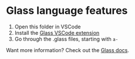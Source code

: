 # Glass language features

1. Open this folder in VSCode
2. Install the [Glass VSCode extension](https://marketplace.visualstudio.com/items?itemName=foundation.vscode-glass)
3. Go through the .glass files, starting with `a-`

Want more information? Check out the [Glass docs](https://docs.glass).
